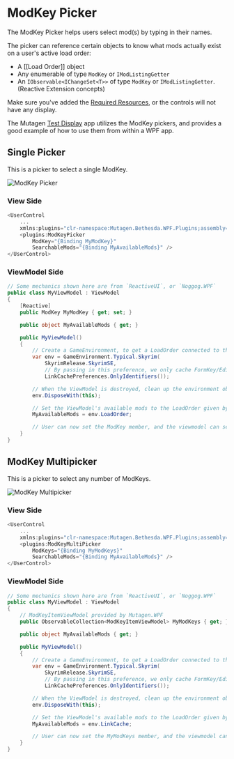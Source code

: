 # ModKey Picker
The ModKey Picker helps users select mod(s) by typing in their names.

The picker can reference certain objects to know what mods actually exist on a user's active load order:
- A [[Load Order]] object
- Any enumerable of type `ModKey` or `IModListingGetter`
- An `IObservable<IChangeSet<T>>` of type `ModKey` or `IModListingGetter`. (Reactive Extension concepts)

Make sure you've added the [Required Resources](Adding-Required-Resources), or the controls will not have any display.

The Mutagen [Test Display](https://github.com/Mutagen-Modding/Mutagen/tree/release/Mutagen.Bethesda.WPF.TestDisplay) app utilizes the ModKey pickers, and provides a good example of how to use them from within a WPF app.

## Single Picker
This is a picker to select a single ModKey.

![ModKey Picker](https://i.imgur.com/FYT1EDq.gif)

### View Side
```cs
<UserControl
    ...
    xmlns:plugins="clr-namespace:Mutagen.Bethesda.WPF.Plugins;assembly=Mutagen.Bethesda.WPF" >
    <plugins:ModKeyPicker 
        ModKey="{Binding MyModKey}"
        SearchableMods="{Binding MyAvailableMods}" />
</UserControl>
```

### ViewModel Side
```cs
// Some mechanics shown here are from `ReactiveUI`, or `Noggog.WPF`
public class MyViewModel : ViewModel
{
    [Reactive]
    public ModKey MyModKey { get; set; }

    public object MyAvailableMods { get; }

    public MyViewModel()
    {
        // Create a GameEnvironment, to get a LoadOrder connected to the current users' setup
        var env = GameEnvironment.Typical.Skyrim(
            SkyrimRelease.SkyrimSE, 
            // By passing in this preference, we only cache FormKey/EditorID info, keeping memory usage down
            LinkCachePreferences.OnlyIdentifiers());

        // When the ViewModel is destroyed, clean up the environment object.  Good practice
        env.DisposeWith(this);

        // Set the ViewModel's available mods to the LoadOrder given by the environment
        MyAvailableMods = env.LoadOrder;

        // User can now set the ModKey member, and the viewmodel can see the results
    }
}
```

## ModKey Multipicker
This is a picker to select any number of ModKeys.

![ModKey Multipicker](https://i.imgur.com/TNnR53A.gif)

### View Side
```cs
<UserControl
    ...
    xmlns:plugins="clr-namespace:Mutagen.Bethesda.WPF.Plugins;assembly=Mutagen.Bethesda.WPF" >
    <plugins:ModKeyMultiPicker
        ModKeys="{Binding MyModKeys}"
        SearchableMods="{Binding MyAvailableMods}" />
</UserControl>
```

### ViewModel Side
```cs
// Some mechanics shown here are from `ReactiveUI`, or `Noggog.WPF`
public class MyViewModel : ViewModel
{
    // ModKeyItemViewModel provided by Mutagen.WPF
    public ObservableCollection<ModKeyItemViewModel> MyModKeys { get; } = new();

    public object MyAvailableMods { get; }

    public MyViewModel()
    {
        // Create a GameEnvironment, to get a LoadOrder connected to the current users' setup
        var env = GameEnvironment.Typical.Skyrim(
            SkyrimRelease.SkyrimSE, 
            // By passing in this preference, we only cache FormKey/EditorID info, keeping memory usage down
            LinkCachePreferences.OnlyIdentifiers());

        // When the ViewModel is destroyed, clean up the environment object.  Good practice
        env.DisposeWith(this);

        // Set the ViewModel's available mods to the LoadOrder given by the environment
        MyAvailableMods = env.LinkCache;

        // User can now set the MyModKeys member, and the viewmodel can see the results
    }
}
```
